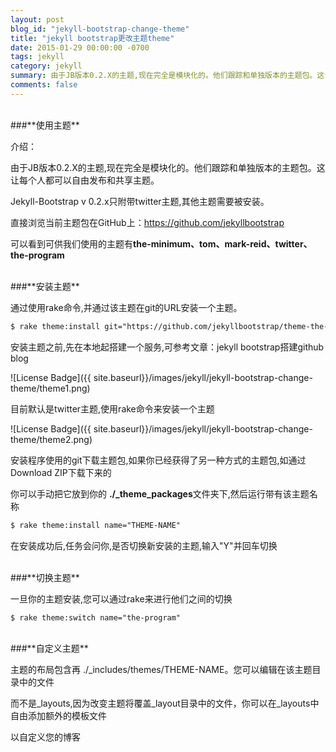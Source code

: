 ```yaml
---
layout: post
blog_id: "jekyll-bootstrap-change-theme"
title: "jekyll bootstrap更改主题theme"
date: 2015-01-29 00:00:00 -0700
tags: jekyll
category: jekyll
summary: 由于JB版本0.2.X的主题,现在完全是模块化的。他们跟踪和单独版本的主题包。这让每个人都可以自由发布和共享主题。
comments: false
---
```

</br>
###**使用主题**

介绍：

由于JB版本0.2.X的主题,现在完全是模块化的。他们跟踪和单独版本的主题包。这让每个人都可以自由发布和共享主题。

Jekyll-Bootstrap v 0.2.x只附带twitter主题,其他主题需要被安装。

直接浏览当前主题包在GitHub上：https://github.com/jekyllbootstrap

可以看到可供我们使用的主题有**the-minimum、tom、mark-reid、twitter、the-program**

</br>
###**安装主题**

通过使用rake命令,并通过该主题在git的URL安装一个主题。

```diff
$ rake theme:install git="https://github.com/jekyllbootstrap/theme-the-program.git"  
```

安装主题之前,先在本地起搭建一个服务,可参考文章：jekyll bootstrap搭建github blog

![License Badge]({{ site.baseurl}}/images/jekyll/jekyll-bootstrap-change-theme/theme1.png)

目前默认是twitter主题,使用rake命令来安装一个主题

![License Badge]({{ site.baseurl}}/images/jekyll/jekyll-bootstrap-change-theme/theme2.png)

安装程序使用的git下载主题包,如果你已经获得了另一种方式的主题包,如通过Download ZIP下载下来的

你可以手动把它放到你的 **./_theme_packages**文件夹下,然后运行带有该主题名称

```diff
$ rake theme:install name="THEME-NAME"  
```

在安装成功后,任务会问你,是否切换新安装的主题,输入"Y"并回车切换

</br>
###**切换主题**

一旦你的主题安装,您可以通过rake来进行他们之间的切换

```diff
$ rake theme:switch name="the-program"  
```

</br>
###**自定义主题**

主题的布局包含再 ./_includes/themes/THEME-NAME。您可以编辑在该主题目录中的文件

而不是_layouts,因为改变主题将覆盖_layout目录中的文件，你可以在_layouts中自由添加额外的模板文件

以自定义您的博客